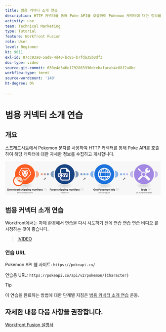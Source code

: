 ```yaml
---
title: 범용 커넥터 소개 연습
description: HTTP 커넥터를 통해 Poke API를 호출하여 Pokemon 캐릭터에 대한 정보를 수집하고 게시하는 방법을 알아봅니다. [!DNL Adobe Workfront Fusion].
activity: use
team: Technical Marketing
type: Tutorial
feature: Workfront Fusion
role: User
level: Beginner
kt: 9011
exl-id: 87cc93a0-5ad8-4d40-bc85-b7fda35b0df3
doc-type: video
source-git-commit: 650e4d346e1792863930dcebafacab4c88f2a8bc
workflow-type: tm+mt
source-wordcount: '140'
ht-degree: 0%

---
```


# 범용 커넥터 소개 연습

## 개요

스프레드시트에서 Pokemon 문자를 사용하여 HTTP 커넥터를 통해 Poke API를 호출하여 해당 캐릭터에 대한 자세한 정보를 수집하고 게시합니다.

![Fusion 시나리오의 이미지](assets/universal-connectors-and-routing-1.png)

## 범용 커넥터 소개 연습

Workfront에서는 자체 환경에서 연습을 다시 시도하기 전에 연습 연습 연습 비디오 를 시청하는 것이 좋습니다.

>[!VIDEO](https://video.tv.adobe.com/v/335270/?quality=12&learn=on)

### 연습 URL

Pokemon API 웹 사이트: `https://pokeapi.co/`

연습용 URL: `https://pokeapi.co/api/v2/pokemon/{Character}`

>[!TIP]
>
>이 연습을 완료하는 방법에 대한 단계별 지침은 [범용 커넥터 소개 연습](https://experienceleague.adobe.com/docs/workfront-learn/tutorials-workfront/fusion/exercises/introduction-to-universal-connectors.html?lang=en) 운동.


## 자세한 내용 다음 사항을 권장합니다.

[Workfront Fusion 설명서](https://experienceleague.adobe.com/docs/workfront/using/adobe-workfront-fusion/workfront-fusion-2.html?lang=en)
